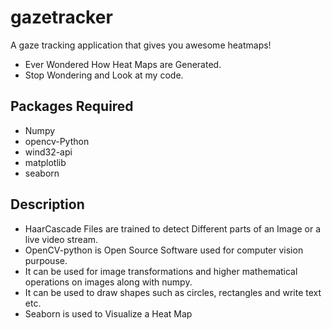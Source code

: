 # gazetracker
A gaze tracking application that gives you awesome heatmaps!

- Ever Wondered How Heat Maps are Generated.
- Stop Wondering and Look at my code.

## Packages Required
- Numpy
- opencv-Python
- wind32-api
- matplotlib
- seaborn

## Description
- HaarCascade Files are trained to detect Different parts of an Image or a live video stream.
- OpenCV-python is Open Source Software used for computer vision purpouse.
- It can be used for image transformations and higher mathematical operations on images along with numpy.
- It can be used to draw shapes such as circles, rectangles and write text etc.
- Seaborn is used to Visualize a Heat Map
